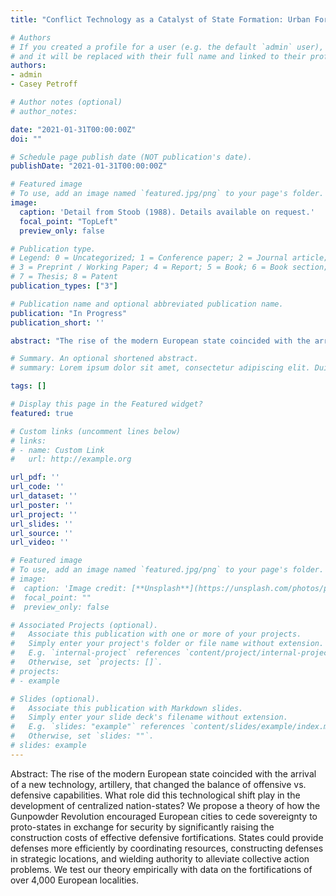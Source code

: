 ```yaml
---
title: "Conflict Technology as a Catalyst of State Formation: Urban Fortifications in Medieval and Early Modern Europe"

# Authors
# If you created a profile for a user (e.g. the default `admin` user), write the username (folder name) here 
# and it will be replaced with their full name and linked to their profile.
authors:
- admin
- Casey Petroff

# Author notes (optional)
# author_notes:

date: "2021-01-31T00:00:00Z"
doi: ""

# Schedule page publish date (NOT publication's date).
publishDate: "2021-01-31T00:00:00Z"

# Featured image
# To use, add an image named `featured.jpg/png` to your page's folder. 
image:
  caption: 'Detail from Stoob (1988). Details available on request.'
  focal_point: "TopLeft"
  preview_only: false

# Publication type.
# Legend: 0 = Uncategorized; 1 = Conference paper; 2 = Journal article;
# 3 = Preprint / Working Paper; 4 = Report; 5 = Book; 6 = Book section;
# 7 = Thesis; 8 = Patent
publication_types: ["3"]

# Publication name and optional abbreviated publication name.
publication: "In Progress"
publication_short: ''

abstract: "The rise of the modern European state coincided with the arrival of a new technology, artillery, that changed the balance of offensive vs. defensive capabilities. What role did this technological shift play in the development of centralized nation-states? We propose a theory of how the Gunpowder Revolution encouraged European cities to cede sovereignty to proto-states in exchange for security by significantly raising the construction costs of effective defensive fortifications. States could provide defenses more efficiently by coordinating resources, constructing defenses in strategic locations, and wielding authority to alleviate collective action problems. We test our theory empirically with data on the fortifications of over 4,000 European localities."

# Summary. An optional shortened abstract.
# summary: Lorem ipsum dolor sit amet, consectetur adipiscing elit. Duis posuere tellus ac convallis placerat. Proin tincidunt magna sed ex sollicitudin condimentum.

tags: []

# Display this page in the Featured widget?
featured: true

# Custom links (uncomment lines below)
# links:
# - name: Custom Link
#   url: http://example.org

url_pdf: ''
url_code: ''
url_dataset: ''
url_poster: ''
url_project: ''
url_slides: ''
url_source: ''
url_video: ''

# Featured image
# To use, add an image named `featured.jpg/png` to your page's folder. 
# image:
#  caption: 'Image credit: [**Unsplash**](https://unsplash.com/photos/pLCdAaMFLTE)'
#  focal_point: ""
#  preview_only: false

# Associated Projects (optional).
#   Associate this publication with one or more of your projects.
#   Simply enter your project's folder or file name without extension.
#   E.g. `internal-project` references `content/project/internal-project/index.md`.
#   Otherwise, set `projects: []`.
# projects:
# - example

# Slides (optional).
#   Associate this publication with Markdown slides.
#   Simply enter your slide deck's filename without extension.
#   E.g. `slides: "example"` references `content/slides/example/index.md`.
#   Otherwise, set `slides: ""`.
# slides: example
---
```


Abstract: The rise of the modern European state coincided with the arrival of a new technology, artillery, that changed the balance of offensive vs. defensive capabilities. What role did this technological shift play in the development of centralized nation-states? We propose a theory of how the Gunpowder Revolution encouraged European cities to cede sovereignty to proto-states in exchange for security by significantly raising the construction costs of effective defensive fortifications. States could provide defenses more efficiently by coordinating resources, constructing defenses in strategic locations, and wielding authority to alleviate collective action problems. We test our theory empirically with data on the fortifications of over 4,000 European localities.
